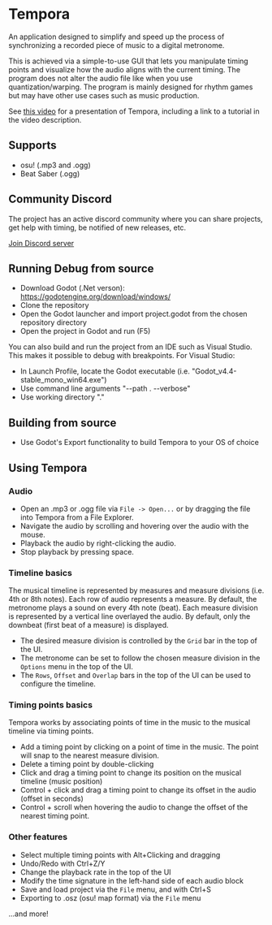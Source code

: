 # Tempora
An application designed to simplify and speed up the process of synchronizing a recorded piece of music to a digital metronome. 

This is achieved via a simple-to-use GUI that lets you manipulate timing points and visualize how the audio aligns with the current timing. The program does not alter the audio file like when you use quantization/warping. The program is mainly designed for rhythm games but may have other use cases such as music production. 

See [this video](https://www.youtube.com/watch?v=4_UN0Rxjv-w) for a presentation of Tempora, including a link to a tutorial in the video description.

## Supports
- osu! (.mp3 and .ogg)
- Beat Saber (.ogg)

## Community Discord
The project has an active discord community where you can share projects, get help with timing, be notified of new releases, etc.

[Join Discord server](https://discord.com/invite/A4XnXtz6Nb)

## Running Debug from source
- Download Godot (.Net verson): https://godotengine.org/download/windows/
- Clone the repository
- Open the Godot launcher and import project.godot from the chosen repository directory
- Open the project in Godot and run (F5)

You can also build and run the project from an IDE such as Visual Studio. This makes it possible to debug with breakpoints. For Visual Studio:
- In Launch Profile, locate the Godot executable (i.e. "Godot_v4.4-stable_mono_win64.exe")
- Use command line arguments "--path . --verbose"
- Use working directory "."

## Building from source
- Use Godot's Export functionality to build Tempora to your OS of choice

## Using Tempora
### Audio
- Open an .mp3 or .ogg file via `File -> Open...` or by dragging the file into Tempora from a File Explorer.
- Navigate the audio by scrolling and hovering over the audio with the mouse.
- Playback the audio by right-clicking the audio.
- Stop playback by pressing space.

### Timeline basics
The musical timeline is represented by measures and measure divisions (i.e. 4th or 8th notes). 
Each row of audio represents a measure. By default, the metronome plays a sound on every 4th note (beat).
Each measure division is represented by a vertical line overlayed the audio. By default, only the downbeat (first beat of a measure) is displayed.
- The desired measure division is controlled by the `Grid` bar in the top of the UI.
- The metronome can be set to follow the chosen measure division in the `Options` menu in the top of the UI.
- The `Rows`, `Offset` and `Overlap` bars in the top of the UI can be used to configure the timeline.

### Timing points basics
Tempora works by associating points of time in the music to the musical timeline via timing points.
- Add a timing point by clicking on a point of time in the music. The point will snap to the nearest measure division.
- Delete a timing point by double-clicking
- Click and drag a timing point to change its position on the musical timeline (music position)
- Control + click and drag a timing point to change its offset in the audio (offset in seconds)
- Control + scroll when hovering the audio to change the offset of the nearest timing point.

### Other features
- Select multiple timing points with Alt+Clicking and dragging
- Undo/Redo with Ctrl+Z/Y
- Change the playback rate in the top of the UI
- Modify the time signature in the left-hand side of each audio block
- Save and load project via the `File` menu, and with Ctrl+S
- Exporting to .osz (osu! map format) via the `File` menu

...and more!
